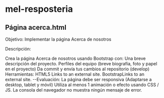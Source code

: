# mel-resposteria
## Página acerca.html
Objetivo: Implementar la página Acerca de nosotros

Descripción:

Crea la página Acerca de nosotros usando Bootstrap con:
Una breve descripción del proyecto.
Perfiles del equipo (breve biografía, foto y papel en el proyecto)
Da commit y envía tus cambios al repositorio (develop)
Herramientas:
HTML5 Links to an external site.
BootstrapLinks to an external site.
--Evaluación:
La página debe ser responsiva (Adaptarse a desktop, tablet y móvil)
Utiliza al menos 1 animación o efecto usando CSS / JS.
La consola del navegador no muestra ningún mensaje de error.
